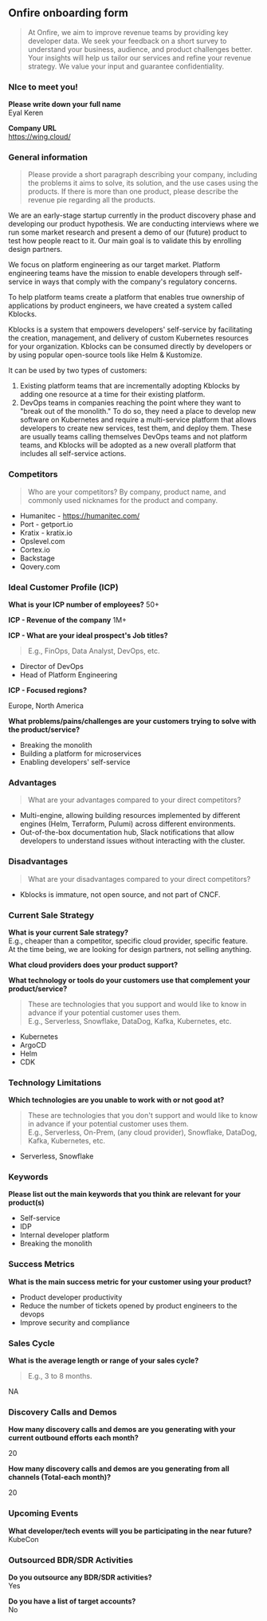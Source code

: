 ## Onfire onboarding form

>  At Onfire, we aim to improve revenue teams by providing key developer data.
> We seek your feedback on a short survey to understand your business, audience,
> and product challenges better. Your insights will help us tailor our services
> and refine your revenue strategy. We value your input and guarantee confidentiality. 

### NIce to meet you!

**Please write down your full name**  
Eyal Keren

**Company URL**  
https://wing.cloud/

### General information
> Please provide a short paragraph describing your company, including the problems it aims to solve, its solution, and the use cases using the products.
> If there is more than one product, please describe the revenue pie regarding all the products.

We are an early-stage startup currently in the product discovery phase and developing our product hypothesis. We are conducting interviews where we run some market research and present a demo of our (future) product to test how people react to it. Our main goal is to validate this by enrolling design partners.

We focus on platform engineering as our target market. Platform engineering teams have the mission to enable developers through self-service in ways that comply with the company's regulatory concerns.

To help platform teams create a platform that enables true ownership of applications by product engineers, we have created a system called Kblocks.

Kblocks is a system that empowers developers' self-service by facilitating the creation, management, and delivery of custom Kubernetes resources for your organization. Kblocks can be consumed directly by developers or by using popular open-source tools like Helm & Kustomize.

It can be used by two types of customers:
1. Existing platform teams that are incrementally adopting Kblocks by adding one resource at a time for their existing platform.
2. DevOps teams in companies reaching the point where they want to "break out of the monolith." To do so, they need a place to develop new software on Kubernetes and require a multi-service platform that allows developers to create new services, test them, and deploy them. These are usually teams calling themselves DevOps teams and not platform teams, and Kblocks will be adopted as a new overall platform that includes all self-service actions.

### Competitors
> Who are your competitors? By company, product name, and commonly used nicknames for the product and company.
- Humanitec - https://humanitec.com/
- Port - getport.io
- Kratix - kratix.io
- Opslevel.com
- Cortex.io
- Backstage
- Qovery.com 

### Ideal Customer Profile (ICP)
**What is your ICP number of employees?**
50+ 

**ICP - Revenue of the company**
1M+ 

**ICP - What are your ideal prospect's Job titles?**  
> E.g., FinOps, Data Analyst, DevOps, etc.
- Director of DevOps
- Head of Platform Engineering

**ICP - Focused regions?**

Europe, North America 

**What problems/pains/challenges are your customers trying to solve with the product/service?**
- Breaking the monolith
- Building a platform for microservices
- Enabling developers' self-service

### Advantages
> What are your advantages compared to your direct competitors?

- Multi-engine, allowing building resources implemented by different engines (Helm, Terraform, Pulumi) across different environments.
- Out-of-the-box documentation hub, Slack notifications that allow developers to understand issues without interacting with the cluster.

### Disadvantages
> What are your disadvantages compared to your direct competitors?

- Kblocks is immature, not open source, and not part of CNCF.

### Current Sale Strategy
**What is your current Sale strategy?**  
E.g., cheaper than a competitor, specific cloud provider, specific feature.  
At the time being, we are looking for design partners, not selling anything.

**What cloud providers does your product support?**

**What technology or tools do your customers use that complement your product/service?**  
> These are technologies that you support and would like to know in advance if your potential customer uses them.  
> E.g., Serverless, Snowflake, DataDog, Kafka, Kubernetes, etc.

- Kubernetes
- ArgoCD
- Helm
- CDK

### Technology Limitations
**Which technologies are you unable to work with or not good at?**  
> These are technologies that you don't support and would like to know in advance if your potential customer uses them.  
> E.g., Serverless, On-Prem, (any cloud provider), Snowflake, DataDog, Kafka, Kubernetes, etc.

- Serverless, Snowflake

### Keywords
**Please list out the main keywords that you think are relevant for your product(s)**
- Self-service
- IDP
- Internal developer platform
- Breaking the monolith

### Success Metrics
**What is the main success metric for your customer using your product?**
- Product developer productivity
- Reduce the number of tickets opened by product engineers to the devops
- Improve security and compliance 


### Sales Cycle
**What is the average length or range of your sales cycle?**  
> E.g., 3 to 8 months.

NA

### Discovery Calls and Demos
**How many discovery calls and demos are you generating with your current outbound efforts each month?**  

20

**How many discovery calls and demos are you generating from all channels (Total-each month)?**  

20

### Upcoming Events
**What developer/tech events will you be participating in the near future?**  
KubeCon

### Outsourced BDR/SDR Activities
**Do you outsource any BDR/SDR activities?**  
Yes

**Do you have a list of target accounts?**  
No

